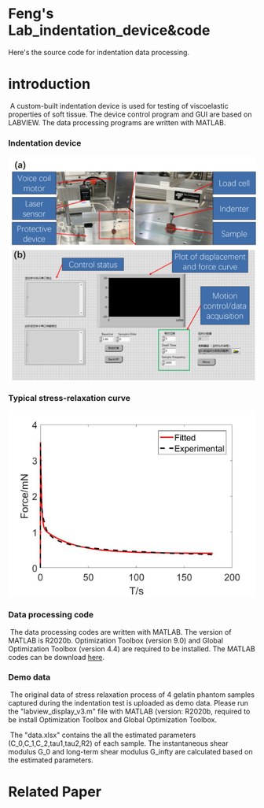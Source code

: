 # Feng's Lab_indentation_device&code
Here's the source code for indentation data processing.
# introduction
​	A custom-built indentation device is used for testing of viscoelastic properties of soft tissue. The device control program and GUI are based on LABVIEW. The data processing programs are written with MATLAB.

### Indentation device

![image1](https://github.com/aaronfeng369/FengLab_indentation_code/blob/photo_update/photo/figure1.png)

### Typical stress-relaxation curve

![image2](https://github.com/aaronfeng369/FengLab_indentation_code/blob/photo_update/photo/figure2.png)

### Data processing code

​	The data processing codes are written with MATLAB. The version of MATLAB is R2020b. Optimization Toolbox (version 9.0) and Global Optimization Toolbox (version 4.4) are required to be installed. The MATLAB codes can be download [here](https://github.com/aaronfeng369/FengLab_indentation_code/blob/photo_update/indentation_codes.zip). 

### Demo data

​	The original data of stress relaxation process of 4 gelatin phantom samples captured during the indentation test is uploaded as demo data. Please run the "labview_display_v3.m" file with MATLAB (version: R2020b, required to be install Optimization Toolbox and Global Optimization Toolbox.

​	The "data.xlsx" contains the all the estimated parameters (C_0,C_1,C_2,tau1,tau2,R2) of each sample. The instantaneous shear modulus G_0 and long-term shear modulus G_infty are calculated based on the estimated parameters.


# Related Paper

